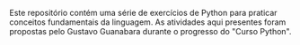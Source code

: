 Este repositório contém uma série de exercícios de Python para praticar conceitos fundamentais da linguagem. As atividades aqui presentes foram propostas pelo Gustavo Guanabara durante o progresso do "Curso Python".
